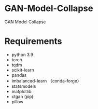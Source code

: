 # GAN-Model-Collapse
GAN Model Collapse

# Requirements
* python 3.9
* torch
* tqdm
* scikit-learn
* pandas
* imbalanced-learn （conda-forge）
* statsmodels
* matplotlib
* ctgan (pip)
* pillow